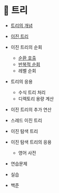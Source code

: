 # 🌲 트리

* [트리의 개념](./트리개념.md)

* [이진 트리](./이진트리.md)

* 이진 트리의 순회
	* [순환 호출](./순환호출.md)
	* [반복적 순회](./반복적순회.md)
	* 레벨 순회

* 트리의 응용
	* 수식 트리 처리
	* 디렉토리 용량 계산

* 이진 트리의 추가 연산

* 스레드 이진 트리

* 이진 탐색 트리

* 이진 탐색 트리의 응용
	* 영어 사전

* 연습문제
* 실습
* 백준